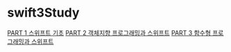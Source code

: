# swift3Study

[PART 1 스위프트 기초](/Part1/part1.md)
[PART 2 객체지향 프로그래밍과 스위프트](/Part2)
[PART 3 함수형 프로그래밍과 스위프트](/Part3)
